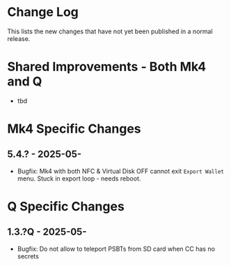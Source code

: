 # Change Log

This lists the new changes that have not yet been published in a normal release.

# Shared Improvements - Both Mk4 and Q

- tbd


# Mk4 Specific Changes

## 5.4.? - 2025-05-

- Bugfix: Mk4 with both NFC & Virtual Disk OFF cannot exit `Export Wallet` menu. Stuck in export loop - needs reboot.


# Q Specific Changes

## 1.3.?Q - 2025-05-

- Bugfix: Do not allow to teleport PSBTs from SD card when CC has no secrets

